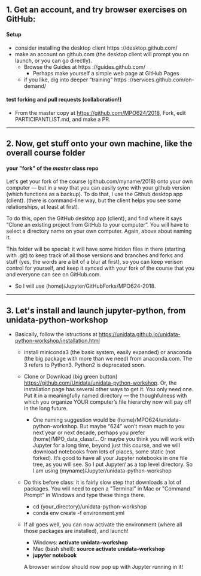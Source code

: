 ## 1. Get an account, and try browser exercises on GitHub: 

#### Setup 
* consider installing the desktop client https ://desktop.github.com/
* make an account on github.com (the desktop client will prompt you on launch, or you can go directly). 
    * Browse the Guides at https ://guides.github.com/
        - Perhaps make yourself a simple web page at GitHub Pages
    * if you like, dig into deeper “training" https ://services.github.com/on-demand/

#### test forking and pull requests (collaboration!) 

* From the master copy at https://github.com/MPO624/2018, Fork, edit PARTICIPANTLIST.md, and make a PR. 

-------------------------
## 2. Now, get stuff onto your own machine, like the overall course folder 
#### your "fork" of the _master_ class repo

Let's get your fork of the course (github.com/myname/2018) onto your own computer — but in a way that you can easily sync with your github version (which functions as a backup). To do that, I use the Github desktop app (client). (there is command-line way, but the client helps you see some relationships, at least at first). 

To do this, open the GitHub desktop app (client), and find where it says “Clone an existing project from GitHub to your computer”. You will have to select a directory name on your own computer. Again, above about naming it. 

This folder will be special: it will have some hidden files in there (starting with .git) to keep track of all those versions and branches and forks and stuff (yes, the words are a bit of a blur at first), so you can keep verison control for yourself, and keep it synced with your fork of the course that you and everyone can see on GitHub.com. 

  * So I will use (home)/Jupyter/GitHubForks/MPO624-2018. 

----------------------
## 3. Let's install and launch jupyter-python, from unidata-python-workshop

* Basically, follow the istructions at https://unidata.github.io/unidata-python-workshop/installation.html

   * install miniconda3 (the basic system, easily expanded) or anaconda (the big package with more than we need) from anaconda.com. The 3 refers to Python3. Python2 is deprecated soon.

   * Clone or Download (big green button) https://github.com/Unidata/unidata-python-workshop. Or, the installation page has several other ways to get it. You only need one. Put it in a meaningfully named directory — the thoughfulness with which you organize YOUR computer’s file hierarchy now will pay off in the long future. 

      * One naming suggestion would be (home)/MPO624/unidata-python-workshop. But maybe “624” won’t mean much to you next year or next decade, perhaps you prefer (home)/MPO_data_class/… Or maybe you think you will work with Jupyter for a long time, beyond just this course, and we will download notebooks from lots of places, some static (not forked). It’s good to have all your Jupyter notebooks in one file tree, as you will see.  So I put Jupyter/ as a top level directory. So I am using (myname)/Jupyter/unidata-python-workshop

   * Do this before class: it is fairly slow step that downloads a lot of packages. You will need to open a "Terminal" in Mac or "Command Prompt" in Windows and type these things there. 
   
      * cd (your_directory)/unidata-python-workshop
      * conda env create -f environment.yml
      
   * If all goes well, you can now activate the environment (where all those packages are installed), and launch! 
      * Windows: **activate unidata-workshop**
      * Mac (bash shell): **source activate unidata-workshop**
      * **jupyter notebook**
      
      A browser window should now pop up with Jupyter running in it! 

